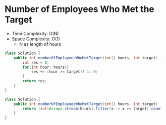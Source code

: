 # Number of Employees Who Met the Target

- Time Complexity: O(N)
- Space Complexity: O(1)
  - N as length of hours

```java
class Solution {
    public int numberOfEmployeesWhoMetTarget(int[] hours, int target) {
        int res = 0;
        for(int hour: hours){
            res += (hour >= target)? 1: 0;
        }
        return res;
    }
}
```

```java
class Solution {
    public int numberOfEmployeesWhoMetTarget(int[] hours, int target) {
        return (int)Arrays.stream(hours).filter(x -> x >= target).count();
    }
}
```
